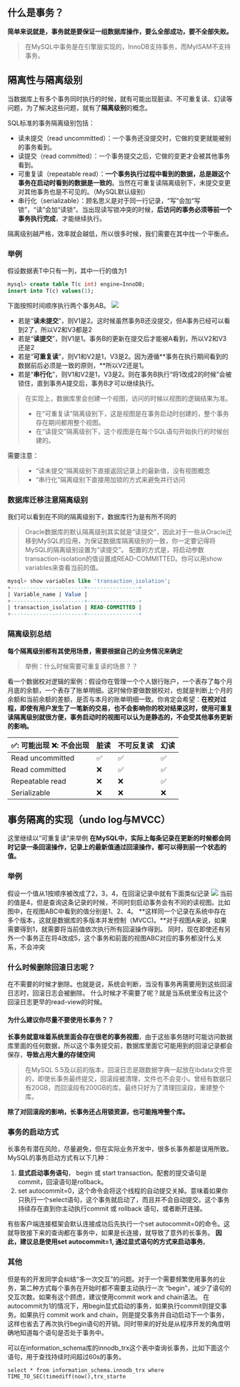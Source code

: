 ## 什么是事务？
**简单来说就是，事务就是要保证一组数据库操作，要么全部成功，要不全部失败。**
> 在MySQL中事务是在引擎层实现的，InnoDB支持事务，而MyISAM不支持事务。

## 隔离性与隔离级别
当数据库上有多个事务同时执行的时候，就有可能出现脏读、不可重复读、幻读等问题，为了解决这些问题，就有了**隔离级别**的概念。

SQL标准的事务隔离级别包括：

- 读未提交（read uncommitted）：一个事务还没提交时，它做的变更就能被别的事务看到。
- 读提交（read committed）：一个事务提交之后，它做的变更才会被其他事务看到。
- 可重复读（repeatable read）：**一个事务执行过程中看到的数据，总是跟这个事务在启动时看到的数据是一致的**。当然在可重复读隔离级别下，未提交变更对其他事务也是不可见的。（MySQL默认级别）
- 串行化（serializable）：顾名思义是对于同一行记录，“写”会加“写锁”，“读”会加“读锁”。当出现读写锁冲突的时候，**后访问的事务必须等前一个事务执行完成**，才能继续执行。

隔离级别越严格，效率就会越低，所以很多时候，我们需要在其中找一个平衡点。
### 举例
假设数据表T中只有一列，其中一行的值为1
```sql
mysql> create table T(c int) engine=InnoDB;
insert into T(c) values(1);
```
下面按照时间顺序执行两个事务AB。
![](img/1616394983693-afdf5d2b-b5fb-432b-af38-9ba91d78b5e4.png)

- 若是“**读未提交**”，则V1是2。这时候虽然事务B还没提交，但A事务已经可以看到2了，所以V2和V3都是2
- 若是“**读提交**”，则V1是1。事务B的更新在提交后才能被A看到，所以V2和V3还是2
- 若是“**可重复读**”，则V1和V2是1，V3是2。因为遵循**事务在执行期间看到的数据前后必须是一致的原则，**所以V2还是1。
- 若是“**串行化**”，则V1和V2是1，V3是2。则在事务B执行“将1改成2的时候”会被锁住，直到事务A提交后，事务B才可以继续执行。

> 在实现上，数据库里会创建一个视图，访问的时候以视图的逻辑结果为准。
> - 在“可重复读”隔离级别下，这是视图是在事务启动时创建的，整个事务存在期间都用整个视图。
> - 在“读提交”隔离级别下，这个视图是在每个SQL语句开始执行的时候创建的。
> 
需要注意：
> - “读未提交”隔离级别下直接返回记录上的最新值，没有视图概念
> - “串行化”隔离级别下直接用加锁的方式来避免并行访问

### 数据库迁移注意隔离级别
我们可以看到在不同的隔离级别下，数据库行为是有所不同的
> Oracle数据库的默认隔离级别其实就是“读提交”，因此对于一些从Oracle迁移到MySQL的应用，为保证数据库隔离级别的一致，你一定要记得将MySQL的隔离级别设置为“读提交”。
> 配置的方式是，将启动参数transaction-isolation的值设置成READ-COMMITTED。你可以用show variables来查看当前的值。

```sql
mysql> show variables like 'transaction_isolation';
+-----------------------+----------------+
| Variable_name | Value |
+-----------------------+----------------+
| transaction_isolation | READ-COMMITTED |
+-----------------------+----------------+
```
### 隔离级别总结
**每个隔离级别都有其使用场景，需要根据自己的业务情况来确定**
> 举例：什么时候需要可重复读的场景？？

看一个数据校对逻辑的案例：假设你在管理一个个人银行账户，一个表存了每个月月底的余额，一个表存了账单明细。这时候你要做数据校对，也就是判断上个月的余额和当前余额的差额，是否与本月的账单明细一致。你肯定会希望：**在校对过程，即使有用户发生了一笔新的交易，也不会影响你的校对结果这时，使用可重复读隔离级别就很方便，事务启动时的视图可以认为是静态的，不会受其他事务更新的影响。**

| ✅: 可能出现    ❌: 不会出现 | 脏读 | 不可反复读 | 幻读 |
| --- | --- | --- | --- |
| Read uncommitted | ✅ | ✅ | ✅ |
| Read committed | ❌ | ✅ | ✅ |
| Repeatable read | ❌ | ❌ | ✅ |
| Serializable | ❌ | ❌ | ❌ |

## 事务隔离的实现（undo log与MVCC）
这里继续以“可重复读”来举例
**在MySQL中，实际上每条记录在更新的时候都会同时记录一条回滚操作，记录上的最新值通过回滚操作，都可以得到前一个状态的值。**
### 举例
假设一个值从1按顺序被改成了2，3，4，在回滚记录中就有下面类似记录
![](img/1616476908265-336e98af-648d-485c-83c1-29000a96d61d.png)
当前的值是4，但是查询这条记录的时候，不同时刻启动事务会有不同的读视图。比如图中，在视图ABC中看到的值分别是1、2、4。
**这样同一个记录在系统中存在多个版本，这就是数据库的多版本并发控制（MVCC)。**对于视图A来说，如果需要得到1，就需要将当前值依次执行所有回滚操作得到。
同时，现在即使还有另外一个事务正在将4改成5，这个事务和前面的视图ABC对应的事务都没什么关系，不会冲突
### 什么时候删除回滚日志呢？
在不需要的时候才删除。也就是说，系统会判断，当没有事务再需要用到这些回滚日志时，回滚日志会被删除。
什么时候才不需要了呢？就是当系统里没有比这个回滚日志更早的read-view的时候。
#### 为什么建议你尽量不要使用长事务？？
**长事务就意味着系统里面会存在很老的事务视图**，由于这些事务随时可能访问数据库里面的任何数据，所以这个事务提交前，数据库里面它可能用到的回滚记录都会保存，**导致占用大量的存储空间**
> 在MySQL 5.5及以前的版本，回滚日志是跟数据字典一起放在ibdata文件里的，即使长事务最终提交，回滚段被清理，文件也不会变小。曾经有数据只有20GB，而回滚段有200GB的库。最终只好为了清理回滚段，重建整个库。

**除了对回滚段的影响，长事务还占用锁资源，也可能拖垮整个库。**
### 事务的启动方式
长事务有潜在风险，尽量避免，但在实际业务开发中，很多长事务都是误用所致。
MySQL的事务启动方式有以下几种：

1. **显式启动事务语句**， begin 或 start transaction。配套的提交语句是commit，回滚语句是rollback。
1. set autocommit=0，这个命令会将这个线程的自动提交关掉。意味着如果你只执行一个select语句，这个事务就启动了，而且并不会自动提交。这个事务持续存在直到你主动执行commit 或 rollback 语句，或者断开连接。

有些客户端连接框架会默认连接成功后先执行一个set autocommit=0的命令。这就导致接下来的查询都在事务中，如果是长连接，就导致了意外的长事务。
**因此，建议总是使用set autocommit=1, 通过显式语句的方式来启动事务**。
### 其他
但是有的开发同学会纠结“多一次交互”的问题。对于一个需要频繁使用事务的业务，第二种方式每个事务在开始时都不需要主动执行一次 “begin”，减少了语句的交互次数。如果有这个顾虑，建议使用commit work and chain语法。
在autocommit为1的情况下，用begin显式启动的事务，如果执行commit则提交事务。如果执行 commit work and chain，则是提交事务并自动启动下一个事务，这样也省去了再次执行begin语句的开销。同时带来的好处是从程序开发的角度明确地知道每个语句是否处于事务中。

可以在information_schema库的innodb_trx这个表中查询长事务，比如下面这个语句，用于查找持续时间超过60s的事务。
```
select * from information_schema.innodb_trx where TIME_TO_SEC(timediff(now(),trx_starte
```

